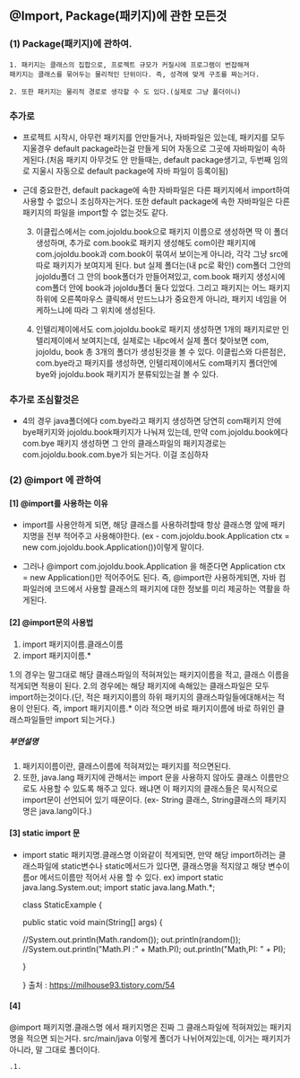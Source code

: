 ## @Import, Package(패키지)에 관한 모든것

### (1) Package(패키지)에 관하여.

    1. 패키지는 클래스의 집합으로, 프로젝트 규모가 커질시에 프로그램이 번잡해져
    패키지는 클래스를 묶어두는 물리적인 단위이다. 즉, 성격에 맞게 구조를 짜는거다.
    
    2. 또한 패키지는 물리적 경로로 생각할 수 도 있다.(실제로 그냥 폴더이니)
    
### 추가로
* 프로젝트 시작시, 아무런 패키지를 안만들거나, 자바파일은 있는데, 패키지를 모두 지울경우
    default package라는걸 만들게 되어 자동으로 그곳에 자바파일이 속하게된다.(처음 패키지 아무것도 안
    만들때는, default package생기고, 두번째 임의로 지울시 자동으로 default package에 자바 파일이
    등록이됨)
    
* 근데 중요한건, default package에 속한 자바파일은 다른 패키지에서 import하여 사용할 수 없으니
조심하자는거다. 또한 default package에 속한 자바파일은 다른 패키지의 파일을 import할 수 없는것도 같다.
 
 
    3. 이클립스에서는 com.jojoldu.book으로 패키지 이름으로 생성하면 딱 이 폴더 생성하며,
    추가로 com.book로 패키지 생성해도 com이란 패키지에 com.jojoldu.book과 com.book이 묶여서 보이는게
    아니라, 각각 그냥 src에 따로 패키지가 보여지게 된다. but 실제 폴더는(내 pc로 확인) 
    com폴더 그안의 jojoldu폴더 그 안의 book폴더가 만들어져있고, com.book 패키지 생성시에 com폴더 안에
    book과 jojoldu폴더 둘다 있었다. 그리고 패키지는 어느 패키지 하위에 오른쪽마우스 클릭해서 만드느냐가 중요한게
    아니라, 패키지 네임을 어케하느냐에 따라 그 위치에 생성된다.
    
    4. 인텔리제이에서도 com.jojoldu.book로 패키지 생성하면 1개의 패키지로만 인텔리제이에서 보여지는데,
    실제로는 내pc에서 실제 폴더 찾아보면 com, jojoldu, book 총 3개의 폴더가 생성된것을 볼 수 있다.
    이클립스와 다른점은, com.bye라고 패키지를 생성하면, 인텔리제이에서도 com패키지 폴더안에 bye와 jojoldu.book
    패키지가 분류되있는걸 볼 수 있다.
    
### 추가로 조심할것은
* 4의 경우 java폴더에다 com.bye라고 패키지 생성하면 당연히 com패키지 안에 bye패키지와 jojoldu.book패키지가 나눠져
있는데, 만약 com.jojoldu.book에다 com.bye 패키지 생성하면 그 안의 클래스파일의 패키지경로는
com.jojoldu.book.com.bye가 되는거다. 이걸 조심하자
 
 
 
 
### (2) @import 에 관하여

#### [1] @import를 사용하는 이유

* import를 사용안하게 되면, 해당 클래스를 사용하려할때 항상 클래스명 앞에 패키지명을
전부 적어주고 사용해야한다. (ex - com.jojoldu.book.Application ctx = new com.jojoldu.book.Application())이렇게
말이다.

* 그러나 @import com.jojoldu.book.Application 을 해준다면
Application ctx = new Application()만 적어주어도 된다. 즉, @import란
사용하게되면, 자바 컴파일러에 코드에서 사용할 클래스의 패키지에 대한 정보를 미리 제공하는
역활을 하게된다.

#### [2] @import문의 사용법

1. import 패키지이름.클래스이름
2. import 패키지이름.*

1.의 경우는 말그대로 해당 클래스파일의 적혀져있는 패키지이름을 적고, 클래스 이름을 적게되면
적용이 된다.
2.의 경우에는 해당 패키지에 속해있는 클래스파일은 모두 import하는것이다.(단, 적은 패키지이름의 하위 패키지의 클래스파일들에대해서는
적용이 안된다. 즉, import 패키지이름.* 이라 적으면 바로 패키지이름에 바로 하위인 클래스파일들만 import 되는거다.)

##### 부연설명

1. 패키지이름이란, 클래스이름에 적혀져있는 패키지를 적으면된다.
2. 또한, java.lang 패키지에 관해서는 import 문을 사용하지 않아도
    클래스 이름만으로도 사용할 수 있도록 해주고 있다.
    왜냐면 이 패키지의 클래스들은 묵시적으로 import문이 선언되어 있기 때문이다.
    (ex- String 클래스, String클래스의 패키지명은 java.lang이다.)
    

#### [3] static import 문

* import static 패키지명.클래스명
    이와같이 적게되면, 만약 해당 import하려는 클래스파일에 static변수나 static메서드가
    있다면, 클래스명을 적지않고 해당 변수이름or 메서드이름만 적어서 사용 할 수 있다.
    ex)
    import static java.lang.System.out;
    import static java.lang.Math.*;
    
    class StaticExample {
    
    public static void main(String[] args) {
    
    //System.out.println(Math.random());
    out.println(random());
    //System.out.println("Math.PI :" + Math.PI);
    out.println("Math,PI: " + PI);
    
    }
    
    }
    출처 : https://milhouse93.tistory.com/54
    
    
    
#### [4] 
    
@import 패키지명.클래스명 에서 패키지명은 진짜 그 클래스파일에 적혀져있는 패키지명을 적으면 되는거다.
src/main/java 이렇게 폴더가 나뉘어져있는데, 이거는 패키지가 아니라, 말 그대로 폴더이다.







    .1. 